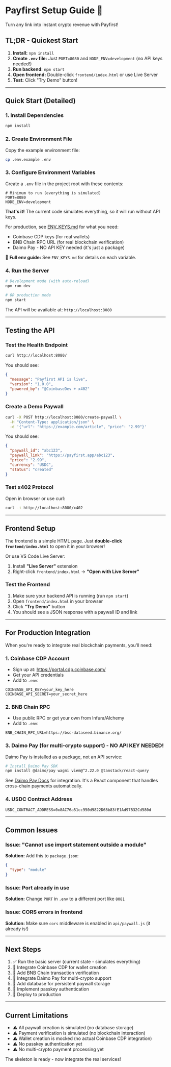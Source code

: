# Payfirst Setup Guide 🚀

Turn any link into instant crypto revenue with Payfirst!

## TL;DR - Quickest Start

1. **Install:** `npm install`
2. **Create `.env` file:** Just `PORT=8080` and `NODE_ENV=development` (no API keys needed!)
3. **Run backend:** `npm start` 
4. **Open frontend:** Double-click `frontend/index.html` or use Live Server
5. **Test:** Click "Try Demo" button!

---

## Quick Start (Detailed)

### 1. Install Dependencies

```bash
npm install
```

### 2. Create Environment File

Copy the example environment file:

```bash
cp .env.example .env
```

### 3. Configure Environment Variables

Create a `.env` file in the project root with these contents:

```env
# Minimum to run (everything is simulated)
PORT=8080
NODE_ENV=development
```

**That's it!** The current code simulates everything, so it will run without API keys.

For production, see [ENV_KEYS.md](./ENV_KEYS.md) for what you need:
- Coinbase CDP keys (for real wallets)
- BNB Chain RPC URL (for real blockchain verification)
- Daimo Pay - NO API KEY needed (it's just a package)

📖 **Full env guide:** See `ENV_KEYS.md` for details on each variable.

### 4. Run the Server

```bash
# Development mode (with auto-reload)
npm run dev

# OR production mode
npm start
```

The API will be available at: `http://localhost:8080`

---

## Testing the API

### Test the Health Endpoint

```bash
curl http://localhost:8080/
```

You should see:
```json
{
  "message": "Payfirst API is live",
  "version": "1.0.0",
  "powered_by": "@CoinbaseDev + x402"
}
```

### Create a Demo Paywall

```bash
curl -X POST http://localhost:8080/create-paywall \
  -H "Content-Type: application/json" \
  -d '{"url": "https://example.com/article", "price": "2.99"}'
```

You should see:
```json
{
  "paywall_id": "abc123",
  "paywall_link": "https://payfirst.app/abc123",
  "price": "2.99",
  "currency": "USDC",
  "status": "created"
}
```

### Test x402 Protocol

Open in browser or use curl:
```bash
curl -i http://localhost:8080/x402
```

---

## Frontend Setup

The frontend is a simple HTML page. Just **double-click `frontend/index.html`** to open it in your browser!

Or use VS Code Live Server:
1. Install **"Live Server"** extension
2. Right-click `frontend/index.html` → **"Open with Live Server"**

### Test the Frontend

1. Make sure your backend API is running (run `npm start`)
2. Open `frontend/index.html` in your browser
3. Click **"Try Demo"** button
4. You should see a JSON response with a paywall ID and link

---

## For Production Integration

When you're ready to integrate real blockchain payments, you'll need:

### 1. Coinbase CDP Account
- Sign up at: https://portal.cdp.coinbase.com/
- Get your API credentials
- Add to `.env`:
```env
COINBASE_API_KEY=your_key_here
COINBASE_API_SECRET=your_secret_here
```

### 2. BNB Chain RPC
- Use public RPC or get your own from Infura/Alchemy
- Add to `.env`:
```env
BNB_CHAIN_RPC_URL=https://bsc-dataseed.binance.org/
```

### 3. Daimo Pay (for multi-crypto support) - NO API KEY NEEDED!

Daimo Pay is installed as a package, not an API service:

```bash
# Install Daimo Pay SDK
npm install @daimo/pay wagmi viem@^2.22.0 @tanstack/react-query
```

See [Daimo Pay Docs](https://paydocs.daimo.com/quickstart) for integration. It's a React component that handles cross-chain payments automatically.

### 4. USDC Contract Address
```env
USDC_CONTRACT_ADDRESS=0x8AC76a51cc950d9822D68b83fE1Ad97B32Cd580d
```

---

## Common Issues

### Issue: "Cannot use import statement outside a module"

**Solution:** Add this to `package.json`:
```json
{
  "type": "module"
}
```

### Issue: Port already in use

**Solution:** Change `PORT` in `.env` to a different port like `8081`

### Issue: CORS errors in frontend

**Solution:** Make sure `cors` middleware is enabled in `api/paywall.js` (it already is!)

---

## Next Steps

1. ✅ Run the basic server (current state - simulates everything)
2. 🔄 Integrate Coinbase CDP for wallet creation
3. 🔄 Add BNB Chain transaction verification
4. 🔄 Integrate Daimo Pay for multi-crypto support
5. 🔄 Add database for persistent paywall storage
6. 🔄 Implement passkey authentication
7. 🔄 Deploy to production

---

## Current Limitations

- ⚠️ All paywall creation is simulated (no database storage)
- ⚠️ Payment verification is simulated (no blockchain interaction)
- ⚠️ Wallet creation is mocked (no actual Coinbase CDP integration)
- ⚠️ No passkey authentication yet
- ⚠️ No multi-crypto payment processing yet

The skeleton is ready - now integrate the real services!

